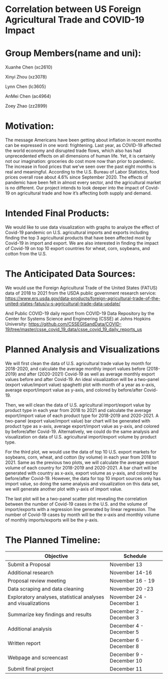 Correlation between US Foreign Agricultural Trade and COVID-19 Impact
================

# Group Members(name and uni):

Xuanhe Chen (xc2610)

Xinyi Zhou (xz3078)

Lynn Chen (lc3605)

AnMei Chen (ac4964)

Zoey Zhao (zz2899)

# Motivation:

The message Americans have been getting about inflation in recent months
can be expressed in one word: frightening. Last year, as COVID-19
affected the world economy and disrupted trade flows, which also has had
unprecedented effects on all dimensions of human life. Yet, it is
certainly not our imagination: groceries do cost more now than prior to
pandemic. The increase in food prices that we’ve seen over the past
eight months is real and meaningful. According to the U.S. Bureau of
Labor Statistics, food prices overall rose about 4.6% since September
2020. The effects of pandemic have been felt in almost every sector, and
the agricultural market is no different. Our project intends to look
deeper into the impact of Covid-19 on agricultural trade and how it’s
affecting both supply and demand.

# Intended Final Products:

We would like to use data visualization with graphs to analyze the
effect of Covid-19 pandemic on U.S. agricultural imports and exports
including finding the top 3 agricultural products that have been
affected most by Covid-19 in import and export. We are also interested
in finding the impact of Covid-19 on top 10 export countries for wheat,
corn, soybeans, and cotton from the U.S.

# The Anticipated Data Sources:

We would use the Foreign Agricultural Trade of the United States (FATUS)
data of 2018 to 2021 from the USDA public government research service:
<https://www.ers.usda.gov/data-products/foreign-agricultural-trade-of-the-united-states-fatus/u-s-agricultural-trade-data-update/>

And Public COVID-19 daily report from COVID-19 Data Repository by the
Center for Systems Science and Engineering (CSSE) at Johns Hopkins
University:
<https://github.com/CSSEGISandData/COVID-19/tree/master/csse_covid_19_data/csse_covid_19_daily_reports_us>

# Planned Analysis and Visualizations

We will first clean the data of U.S. agricultural trade value by month
for 2018-2020, and calculate the average monthly import values before
(2018-2019) and after (2020-2021) Covid-19 as well as average monthly
export values before and after Covid-19. An ideal visualization will be
a two-panel (export value/import value) spaghetti plot with month of a
year as x-axis, average export/import value as y-axis, and colored by
before/after Covid-19.

Then, we will clean the data of U.S. agricultural import/export value by
product type in each year from 2018 to 2021 and calculate the average
export/import value of each product type for 2018-2019 and 2020-2021. A
two-panel (export value/import value) bar chart will be generated with
product type as x-axis, average export/import value as y-axis, and
colored by before/after Covid-19. Alternatively, we could do the same
analysis and visualization on data of U.S. agricultural import/export
volume by product type.

For the third plot, we would use the data of top 10 U.S. export markets
for soybeans, corn, wheat, and cotton (by volume) in each year from 2018
to 2021. Same as the previous two plots, we will calculate the average
export volume of each country for 2018-2019 and 2020-2021. A bar chart
will be generated with country as x-axis, export volume as y-axis, and
colored by before/after Covid-19. However, the data for top 10 import
sources only has import value, so doing the same analysis and
visualization on this data set, we will generate another plot with
y-axis of import value.

The last plot will be a two-panel scatter plot revealing the correlation
between the number of Covid-19 cases in the U.S. and the volume of
import/exports with a regression line generated by linear regression.
The number of Covid-19 cases by month will be the x-axis and monthly
volume of monthly imports/exports will be the y-axis.

# The Planned Timeline:

| Objective                                                     | Schedule                 |
|---------------------------------------------------------------|--------------------------|
| Submit a Proposal                                             | November 13              |
| Additional research                                           | November 14-16           |
| Proposal review meeting                                       | November 16 - 19         |
| Data scraping and data cleaning                               | November 20 -23          |
| Exploratory analyses, statistical analyses and visualizations | November 24 - December 1 |
| Summarize key findings and results                            | December 2 - December 3  |
| Additional analysis                                           | December 4 - December 5  |
| Written report                                                | December 6 - December 8  |
| Webpage and screencast                                        | December 9 - December 10 |
| Submit final project                                          | December 11              |
